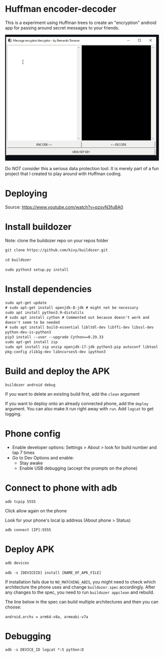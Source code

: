 # Huffman encoder-decoder

This is a experiment using Huffman trees to create an "encryption" android app for passing around secret messages to your friends.

![Demo](https://github.com/btonasse/HuffEncoderDecoder/blob/master/desktop/demo/demo.gif)

Do _NOT_ consider this a serious data protection tool. It is merely part of a fun project that I created to play around with Huffman coding.

# Deploying

Source: https://www.youtube.com/watch?v=pzsvN3fuBA0

# Install buildozer

Note: clone the buildozer repo on your repos folder

```shell
git clone https://github.com/kivy/buildozer.git

cd buildozer

sudo python3 setup.py install
```

# Install dependencies

```shell
sudo apt-get update
# sudo apt-get install openjdk-8-jdk # might not be necessary
sudo apt install python3.9-distutils
# sudo apt install cython # Commented out because doesn't work and doesn't seem to be needed
# sudo apt install build-essential libltdl-dev libffi-dev libssl-dev python-dev-is-python3
pip3 install --user --upgrade Cython==0.29.33
sudo apt-get install zip
sudo apt install zip unzip openjdk-17-jdk python3-pip autoconf libtool pkg-config zlib1g-dev libncurses5-dev ipython3
```

# Build and deploy the APK

```shell
buildozer android debug
```

If you want to delete an existing build first, add the `clean` argument

If you want to deploy onto an already connected phone, add the `deploy` argument. You can also make it run right away with `run`. Add `logcat` to get logging.

# Phone config

-   Enable developer options: Settings > About > look for build number and tap 7 times
-   Go to Dev Options and enable:
    -   Stay awake
    -   Enable USB debugging (accept the prompts on the phone)

# Connect to phone with adb

```shell
adb tcpip 5555
```

Click allow again on the phone

Look for your phone's local ip address (About phone > Status)

```shell
adb connect [IP]:5555
```

# Deploy APK

```shell
adb devices

adb -s [DEVICEID] install [NAME_OF_APK_FILE]
```

If installation fails due to `NO_MATCHING_ABIS`, you might need to check which architecture the phone uses and change `buildozer.spec` accordingly. After any changes to the spec, you need to run `buildozer appclean` and rebuild.

The line below in the spec can build multiple architectures and then you can choose:

`android.archs = arm64-v8a, armeabi-v7a`

# Debugging

```shell
adb -s DEVICE_ID logcat *:S python:D
```
